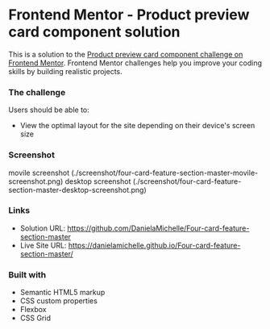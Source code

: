 # Frontend Mentor - Product preview card component solution

This is a solution to the [Product preview card component challenge on Frontend Mentor](https://www.frontendmentor.io/challenges/product-preview-card-component-GO7UmttRfa). Frontend Mentor challenges help you improve your coding skills by building realistic projects. 

### The challenge

Users should be able to:

- View the optimal layout for the site depending on their device's screen size

### Screenshot

movile screenshot (./screenshot/four-card-feature-section-master-movile-screenshot.png)
desktop screenshot (./screenshot/four-card-feature-section-master-desktop-screenshot.png)


### Links

- Solution URL: https://github.com/DanielaMichelle/Four-card-feature-section-master
- Live Site URL: https://danielamichelle.github.io/Four-card-feature-section-master/


### Built with

- Semantic HTML5 markup
- CSS custom properties
- Flexbox
- CSS Grid